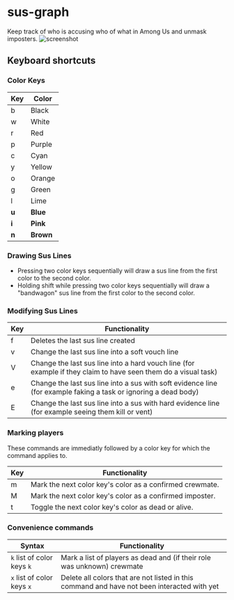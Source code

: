 # sus-graph
Keep track of who is accusing who of what in Among Us and unmask imposters.
![screenshot](https://user-images.githubusercontent.com/12504656/99312392-985b0380-2823-11eb-8b45-66791b54dc59.png)
## Keyboard shortcuts

### Color Keys

| Key | Color |
| --- | --- |
| b | Black |
| w | White |
| r | Red |
| p | Purple |
| c | Cyan |
| y | Yellow |
| o | Orange |
| g | Green |
| l | Lime |
| **u** | **Blue** |
| **i** | **Pink** |
| **n** | **Brown** |

### Drawing Sus Lines

  * Pressing two color keys sequentially will draw a sus line from the first color to the second color.
  * Holding shift while pressing two color keys sequentially will draw a "bandwagon" sus line from the first color to the second color.

### Modifying Sus Lines

| Key | Functionality |
| --- | --- |
| f | Deletes the last sus line created |
| v | Change the last sus line into a soft vouch line |
| V | Change the last sus line into a hard vouch line (for example if they claim to have seen them do a visual task) |
| e | Change the last sus line into a sus with soft evidence line (for example faking a task or ignoring a dead body) |
| E | Change the last sus line into a sus with hard evidence line (for example seeing them kill or vent) |

### Marking players

These commands are immediatly followed by a color key for which the command applies to.

| Key | Functionality |
| --- | --- |
| m | Mark the next color key's color as a confirmed crewmate. |
| M | Mark the next color key's color as a confirmed imposter. |
| t | Toggle the next color key's color as dead or alive. |

### Convenience commands

| Syntax | Functionality |
| --- | --- |
| `k` list of color keys `k` | Mark a list of players as dead and (if their role was unknown) crewmate |
| `x` list of color keys `x` | Delete all colors that are not listed in this command and have not been interacted with yet |

